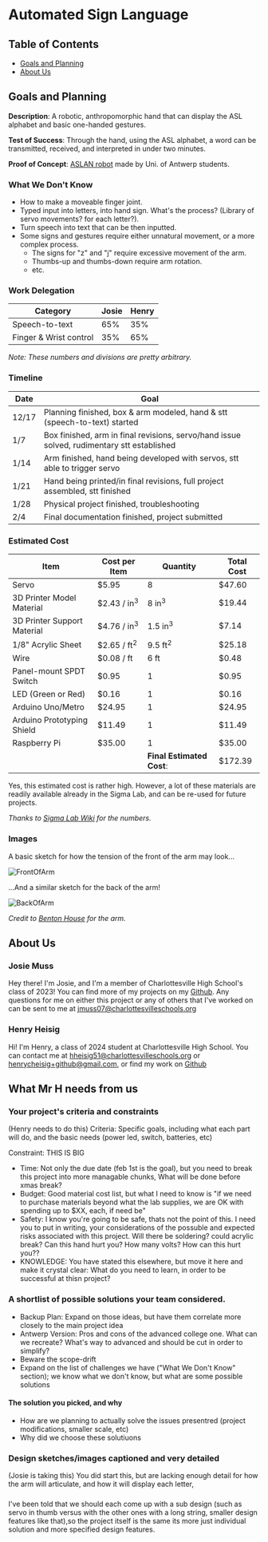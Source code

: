 # Automated Sign Language

## Table of Contents

- [Goals and Planning](#Goals-and-Planning)
- [About Us](#About-Us)

## Goals and Planning

**Description**: A robotic, anthropomorphic hand that can display the ASL alphabet and basic one-handed gestures.

**Test of Success**: Through the hand, using the ASL alphabet, a word can be transmitted, received, and interpreted in under two minutes.

**Proof of Concept**: [ASLAN robot](https://www.hubs.com/blog/theres-not-enough-sign-language-translators-so-these-students-3d-printed-a-humanoid-robot/) made by Uni. of Antwerp students.

### What We Don't Know

- How to make a moveable finger joint.
- Typed input into letters, into hand sign. What's the process? (Library of servo movements? for each letter?).
- Turn speech into text that can be then inputted.
- Some signs and gestures require either unnatural movement, or a more complex process.
  - The signs for "z" and "j" require excessive movement of the arm.
  - Thumbs-up and thumbs-down require arm rotation.
  - etc.

### Work Delegation

| Category               | Josie | Henry |
| ---------------------- | ----- | ----- |
| Speech-to-text         | 65%   | 35%   |
| Finger & Wrist control | 35%   | 65%   |

_Note: These numbers and divisions are pretty arbitrary._

### Timeline

| Date  | Goal                                                                                       |
| ----- | ------------------------------------------------------------------------------------------ |
| 12/17 | Planning finished, box & arm modeled, hand & stt (speech-to-text) started                  |
| 1/7   | Box finished, arm in final revisions, servo/hand issue solved, rudimentary stt established |
| 1/14  | Arm finished, hand being developed with servos, stt able to trigger servo                  |
| 1/21  | Hand being printed/in final revisions, full project assembled, stt finished                |
| 1/28  | Physical project finished, troubleshooting                                                 |
| 2/4   | Final documentation finished, project submitted                                            |

### Estimated Cost

| Item                        | Cost per Item          | Quantity                  | Total Cost |
| --------------------------- | ---------------------- | ------------------------- | ---------- |
| Servo                       | $5.95                  | 8                         | $47.60     |
| 3D Printer Model Material   | $2.43 / in<sup>3</sup> | 8 in<sup>3</sup>          | $19.44     |
| 3D Printer Support Material | $4.76 / in<sup>3</sup> | 1.5 in<sup>3</sup>        | $7.14      |
| 1/8" Acrylic Sheet          | $2.65 / ft<sup>2</sup> | 9.5 ft<sup>2</sup>        | $25.18     |
| Wire                        | $0.08 / ft             | 6 ft                      | $0.48      |
| Panel-mount SPDT Switch     | $0.95                  | 1                         | $0.95      |
| LED (Green or Red)          | $0.16                  | 1                         | $0.16      |
| Arduino Uno/Metro           | $24.95                 | 1                         | $24.95     |
| Arduino Prototyping Shield  | $11.49                 | 1                         | $11.49     |
| Raspberry Pi                | $35.00                 | 1                         | $35.00     |
|                             |                        | **Final Estimated Cost**: | $172.39    |

Yes, this estimated cost is rather high. However, a lot of these materials are readily available already in the Sigma Lab, and can be re-used for future projects.

_Thanks to [Sigma Lab Wiki](http://wiki.chssigma.com/index.php?title=Sigma_Lab_Equipment_Costs) for the numbers._

### Images

A basic sketch for how the tension of the front of the arm may look...

![FrontOfArm](https://github.com/jmuss07/Automated-Sign-Language/blob/dec5cf5b68dd28cdcd7ed98c64007a657ec023e3/Images/Planning/FrontOfArm.png?raw=true)

...And a similar sketch for the back of the arm!

![BackOfArm](https://github.com/jmuss07/Automated-Sign-Language/blob/5fbd7c9bcdf45daa6b4d2411afcacc0b252cb9f5/Images/Planning/BackOfArm.png?raw=true)

_Credit to [Benton House](https://github.com/jhouse53) for the arm._

## About Us

### **Josie Muss**

Hey there! I'm Josie, and I'm a member of Charlottesville High School's class of 2023! You can find more of my projects on my [Github](https://github.com/jmuss07). Any questions for me on either this project or any of others that I've worked on can be sent to me at [jmuss07@charlottesvilleschools.org](mailto:jmuss07@charlottesvilleschools.org)

### **Henry Heisig**

Hi! I'm Henry, a class of 2024 student at Charlottesville High School. You can contact me at [hheisig51@charlottesvilleschools.org](mailto:hheisig51@charlottesvilleschools.org) or [henrycheisig+github@gmail.com](mailto:henrycheisig+github@gmail.com), or find my work on [Github](https://github.com/hheisig51)

## What Mr H needs from us

### Your project's criteria and constraints

(Henry needs to do this)
Criteria: Specific goals, including what each part will do, and the basic needs (power led, switch, batteries, etc)

Constraint: THIS IS BIG

- Time: Not only the due date (feb 1st is the goal), but you need to break this project into more managable chunks, What will be done before xmas break?
- Budget: Good material cost list, but what I need to know is "if we need to purchase materials beyond what the lab supplies, we are OK with spending up to $XX, each, if need be"
- Safety: I know you're going to be safe, thats not the point of this. I need you to put in writing, your considerations of the possuble and expected risks associated with this project. Will there be soldering? could acrylic break? Can this hand hurt you? How many volts? How can this hurt you??
- KNOWLEDGE: You have stated this elsewhere, but move it here and make it crystal clear: What do you need to learn, in order to be successful at thisn project?

### A shortlist of possible solutions your team considered.

- Backup Plan: Expand on those ideas, but have them correlate more closely to the main project idea
- Antwerp Version: Pros and cons of the advanced college one. What can we recreate? What's way to advanced and should be cut in order to simplify?
- Beware the scope-drift
- Expand on the list of challenges we have ("What We Don't Know" section); we know what we don't know, but what are some possible solutions

#### The solution you picked, and why

- How are we planning to actually solve the issues presentred (project modifications, smaller scale, etc)
- Why did we choose these solutiuons

### Design sketches/images captioned and very detailed

(Josie is taking this)
You did start this, but are lacking enough detail for how the arm will articulate, and how it will display each letter,

###

I've been told that we should each come up with a sub design (such as servo in thumb versus with the other ones with a long string, smaller design features like that),so the project itself is the same its more just individual solution and more specified design features.
